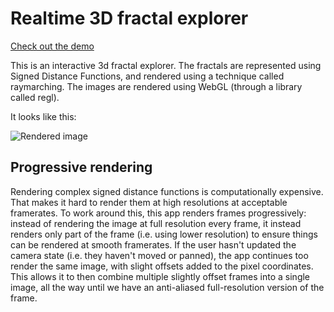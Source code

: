 # Realtime 3D fractal explorer

[Check out the demo](https://progressive-renderer.netlify.app/?fractal=klein2)

This is an interactive 3d fractal explorer. The fractals are represented using Signed Distance Functions, and  rendered using a technique called raymarching. The images are rendered using WebGL (through a library called regl).

It looks like this:

![Rendered image](./screencapture.png) 

## Progressive rendering

Rendering complex signed distance functions is computationally expensive. That makes it hard to render them at high resolutions at acceptable framerates. To work around this, this app renders frames progressively: instead of rendering the image at full resolution every frame, it instead renders only part of the frame (i.e. using lower resolution) to ensure things can be rendered at smooth framerates. If the user hasn't updated the camera state (i.e. they haven't moved or panned), the app
continues too render the same image, with slight offsets added to the pixel coordinates. This allows it to then combine multiple slightly offset frames into a single image, all the way until we have an anti-aliased full-resolution version of the frame.
